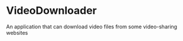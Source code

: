 VideoDownloader
===============

An application that can download video files from some video-sharing websites
